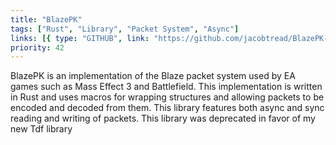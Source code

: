 ```yaml
---
title: "BlazePK"
tags: ["Rust", "Library", "Packet System", "Async"]
links: [{ type: "GITHUB", link: "https://github.com/jacobtread/BlazePK-rs" }]
priority: 42
---
```


BlazePK is an implementation of the Blaze packet system used by EA games such as Mass Effect 3 and Battlefield. This implementation is written in Rust and uses macros for wrapping structures and allowing packets to be encoded and decoded from them. This library features both async and sync reading and writing of packets. This library was deprecated in favor of my new Tdf library
